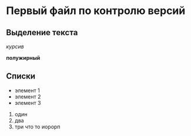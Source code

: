 # Первый файл по контролю версий

## Выделение текста

*курсив*

**полужирный**

## Списки

* элемент 1
* элемент 2
* элемент 3

1. один
2. два
3. три
что то
иорорп